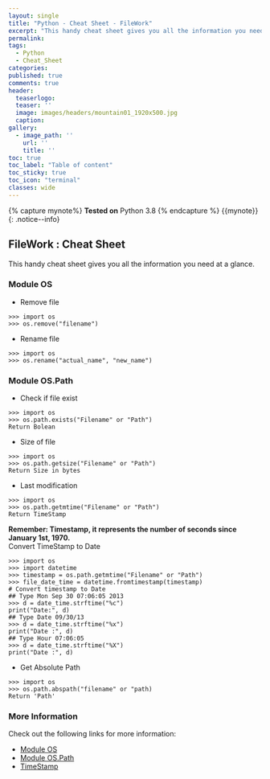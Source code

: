 ```yaml
---
layout: single
title: "Python - Cheat Sheet - FileWork"
excerpt: "This handy cheat sheet gives you all the information you need at a glance."
permalink:
tags: 
  - Python
  - Cheat_Sheet
categories:
published: true
comments: true
header:
  teaserlogo:
  teaser: ''
  image: images/headers/mountain01_1920x500.jpg
  caption:
gallery:
  - image_path: ''
    url: ''
    title: ''
toc: true
toc_label: "Table of content"
toc_sticky: true
toc_icon: "terminal"
classes: wide
---
```


{% capture mynote%}
**Tested on** Python 3.8
{% endcapture %}
{{mynote}}{: .notice--info}

## FileWork : Cheat Sheet

This handy cheat sheet gives you all the information you need at a glance. 

### Module OS
- Remove file
```
>>> import os
>>> os.remove("filename")
```
- Rename file
```
>>> import os
>>> os.rename("actual_name", "new_name")
```


### Module OS.Path
- Check if file exist
```
>>> import os
>>> os.path.exists("Filename" or "Path")
Return Bolean
```
- Size of file
```
>>> import os
>>> os.path.getsize("Filename" or "Path")
Return Size in bytes
```
- Last modification 
```
>>> import os
>>> os.path.getmtime("Filename" or "Path")
Return TimeStamp
```
<b>Remember:  Timestamp, it represents the number of seconds since January 1st, 1970.</b>
</br>Convert TimeStamp to Date 
```
>>> import os
>>> import datetime
>>> timestamp = os.path.getmtime("Filename" or "Path")
>>> file_date_time = datetime.fromtimestamp(timestamp)
# Convert timestamp to Date
## Type Mon Sep 30 07:06:05 2013
>>> d = date_time.strftime("%c")
print("Date:", d)	
## Type Date 09/30/13
>>> d = date_time.strftime("%x")
print("Date :", d)
## Type Hour 07:06:05
>>> d = date_time.strftime("%X")
print("Date :", d)
```
- Get Absolute Path
```
>>> import os
>>> os.path.abspath("filename" or "path)
Return 'Path'
```

### More Information 
Check out the following links for more information:
- <a href="https://docs.python.org/3/library/os.html" target="_blank">Module OS</a>
- <a href="https://docs.python.org/3/library/os.path.html" target="_blank">Module OS.Path</a>
- <a href="https://en.wikipedia.org/wiki/Unix_time" target="_blank">TimeStamp</a>

